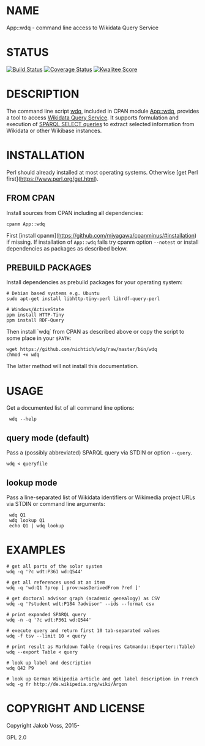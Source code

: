 # NAME

App::wdq - command line access to Wikidata Query Service

# STATUS

[![Build Status](https://travis-ci.org/nichtich/wdq.png)](https://travis-ci.org/nichtich/wdq)
[![Coverage Status](https://coveralls.io/repos/nichtich/App-wdq/badge.png)](https://coveralls.io/r/nichtich/App-wdq)
[![Kwalitee Score](http://cpants.cpanauthors.org/dist/App-wdq.png)](http://cpants.cpanauthors.org/dist/App-wdq)

# DESCRIPTION

The command line script [wdq](https://metacpan.org/pod/wdq), included in CPAN module [App::wdq](https://metacpan.org/pod/App::wdq), provides a
tool to access [Wikidata Query Service](https://query.wikidata.org/). It
supports formulation and execution of [SPARQL SELECT
queries](http://www.w3.org/TR/sparql11-query/#select) to extract selected
information from Wikidata or other Wikibase instances. 

# INSTALLATION

Perl should already installed at most operating systems. Otherwise \[get Perl
first\](https://www.perl.org/get.html).

## FROM CPAN

Install sources from CPAN including all dependencies:

    cpanm App::wdq

First \[install cpanm\](https://github.com/miyagawa/cpanminus/#installation) if
missing. If installation of `App::wdq` fails try cpanm option `--notest` or
install dependencies as packages as described below.

## PREBUILD PACKAGES

Install dependencies as prebuild packages for your operating system:

    # Debian based systems e.g. Ubuntu
    sudo apt-get install libhttp-tiny-perl librdf-query-perl

    # Windows/ActiveState
    ppm install HTTP-Tiny
    ppm install RDF-Query

Then install \`wdq\` from CPAN as described above or copy the script to some
place in your `$PATH`:

    wget https://github.com/nichtich/wdq/raw/master/bin/wdq
    chmod +x wdq

The latter method will not install this documentation. 

# USAGE

Get a documented list of all command line options:

     wdq --help
    

## query mode (default)

Pass a (possibly abbreviated) SPARQL query via STDIN or option `--query`.

    wdq < queryfile

## lookup mode

Pass a line-separated list of Wikidata identifiers or Wikimedia project URLs
via STDIN or command line arguments:

     wdq Q1
     wdq lookup Q1
     echo Q1 | wdq lookup
    

# EXAMPLES

    # get all parts of the solar system
    wdq -q '?c wdt:P361 wd:Q544'

    # get all references used at an item
    wdq -q 'wd:Q1 ?prop [ prov:wasDerivedFrom ?ref ]'

    # get doctoral advisor graph (academic genealogy) as CSV
    wdq -q '?student wdt:P184 ?advisor' --ids --format csv

    # print expanded SPARQL query 
    wdq -n -q '?c wdt:P361 wd:Q544'
    
    # execute query and return first 10 tab-separated values
    wdq -f tsv --limit 10 < query

    # print result as Markdown Table (requires Catmandu::Exporter::Table)
    wdq --export Table < query

    # look up label and description
    wdq Q42 P9

    # look up German Wikipedia article and get label description in French
    wdq -g fr http://de.wikipedia.org/wiki/Argon 

# COPYRIGHT AND LICENSE

Copyright Jakob Voss, 2015-

GPL 2.0
